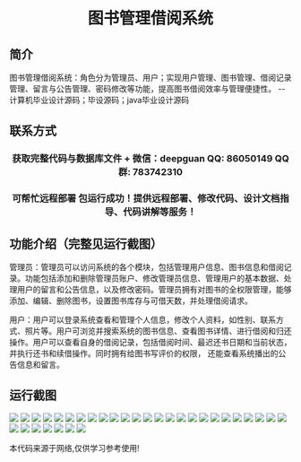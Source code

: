 <p><h1 align="center">图书管理借阅系统</h1></p>

## 简介
图书管理借阅系统：角色分为管理员、用户；实现用户管理、图书管理、借阅记录管理、留言与公告管理、密码修改等功能，提高图书借阅效率与管理便捷性。    --计算机毕业设计源码；毕设源码；java毕业设计源码


## 联系方式
<p><h3 align="center">获取完整代码与数据库文件 + 微信：deepguan QQ: 86050149 QQ群: 783742310</h3></p>
<p><h3 align="center">可帮忙远程部署 包运行成功！提供远程部署、修改代码、设计文档指导、代码讲解等服务！</h3></p>

## 功能介绍（完整见运行截图）
管理员：管理员可以访问系统的各个模块，包括管理用户信息、图书信息和借阅记录。功能包括添加和删除管理员账户、修改管理员信息、管理用户的基本数据、处理用户的留言和公告信息，以及修改密码。管理员拥有对图书的全权限管理，能够添加、编辑、删除图书，设置图书库存与可借天数，并处理借阅请求。

用户：用户可以登录系统查看和管理个人信息，修改个人资料，如性别、联系方式、照片等。用户可浏览并搜索系统的图书信息、查看图书详情、进行借阅和归还操作。用户可以查看自身的借阅记录，包括借阅时间、最迟还书日期和当前状态，并执行还书和续借操作。同时拥有给图书写评价的权限， 还能查看系统播出的公告信息和留言。


## 运行截图
![](https://bs-1329754181.cos.ap-shanghai.myqcloud.com/ssm/LibraryManagementSystem/img/001.jpg)
![](https://bs-1329754181.cos.ap-shanghai.myqcloud.com/ssm/LibraryManagementSystem/img/002.jpg)
![](https://bs-1329754181.cos.ap-shanghai.myqcloud.com/ssm/LibraryManagementSystem/img/003.jpg)
![](https://bs-1329754181.cos.ap-shanghai.myqcloud.com/ssm/LibraryManagementSystem/img/004.jpg)
![](https://bs-1329754181.cos.ap-shanghai.myqcloud.com/ssm/LibraryManagementSystem/img/005.jpg)
![](https://bs-1329754181.cos.ap-shanghai.myqcloud.com/ssm/LibraryManagementSystem/img/006.jpg)
![](https://bs-1329754181.cos.ap-shanghai.myqcloud.com/ssm/LibraryManagementSystem/img/007.jpg)
![](https://bs-1329754181.cos.ap-shanghai.myqcloud.com/ssm/LibraryManagementSystem/img/008.jpg)
![](https://bs-1329754181.cos.ap-shanghai.myqcloud.com/ssm/LibraryManagementSystem/img/009.jpg)
![](https://bs-1329754181.cos.ap-shanghai.myqcloud.com/ssm/LibraryManagementSystem/img/010.jpg)
![](https://bs-1329754181.cos.ap-shanghai.myqcloud.com/ssm/LibraryManagementSystem/img/011.jpg)
![](https://bs-1329754181.cos.ap-shanghai.myqcloud.com/ssm/LibraryManagementSystem/img/012.jpg)
![](https://bs-1329754181.cos.ap-shanghai.myqcloud.com/ssm/LibraryManagementSystem/img/013.jpg)
![](https://bs-1329754181.cos.ap-shanghai.myqcloud.com/ssm/LibraryManagementSystem/img/014.jpg)
![](https://bs-1329754181.cos.ap-shanghai.myqcloud.com/ssm/LibraryManagementSystem/img/015.jpg)
![](https://bs-1329754181.cos.ap-shanghai.myqcloud.com/ssm/LibraryManagementSystem/img/016.jpg)
![](https://bs-1329754181.cos.ap-shanghai.myqcloud.com/ssm/LibraryManagementSystem/img/017.jpg)
![](https://bs-1329754181.cos.ap-shanghai.myqcloud.com/ssm/LibraryManagementSystem/img/018.jpg)
![](https://bs-1329754181.cos.ap-shanghai.myqcloud.com/ssm/LibraryManagementSystem/img/019.jpg)
![](https://bs-1329754181.cos.ap-shanghai.myqcloud.com/ssm/LibraryManagementSystem/img/020.jpg)
![](https://bs-1329754181.cos.ap-shanghai.myqcloud.com/ssm/LibraryManagementSystem/img/021.jpg)
![](https://bs-1329754181.cos.ap-shanghai.myqcloud.com/ssm/LibraryManagementSystem/img/022.jpg)
![](https://bs-1329754181.cos.ap-shanghai.myqcloud.com/ssm/LibraryManagementSystem/img/023.jpg)
![](https://bs-1329754181.cos.ap-shanghai.myqcloud.com/ssm/LibraryManagementSystem/img/024.jpg)
![](https://bs-1329754181.cos.ap-shanghai.myqcloud.com/ssm/LibraryManagementSystem/img/025.jpg)
![](https://bs-1329754181.cos.ap-shanghai.myqcloud.com/ssm/LibraryManagementSystem/img/026.jpg)
![](https://bs-1329754181.cos.ap-shanghai.myqcloud.com/ssm/LibraryManagementSystem/img/027.jpg)
![](https://bs-1329754181.cos.ap-shanghai.myqcloud.com/ssm/LibraryManagementSystem/img/028.jpg)
![](https://bs-1329754181.cos.ap-shanghai.myqcloud.com/ssm/LibraryManagementSystem/img/029.jpg)
![](https://bs-1329754181.cos.ap-shanghai.myqcloud.com/ssm/LibraryManagementSystem/img/030.jpg)
![](https://bs-1329754181.cos.ap-shanghai.myqcloud.com/ssm/LibraryManagementSystem/img/031.jpg)
![](https://bs-1329754181.cos.ap-shanghai.myqcloud.com/ssm/LibraryManagementSystem/img/032.jpg)

<p>本代码来源于网络,仅供学习参考使用!</p>
